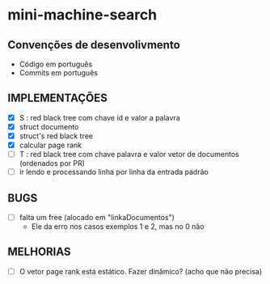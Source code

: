 # mini-machine-search

## Convenções de desenvolivmento
- Código em português
- Commits em português

## IMPLEMENTAÇÕES
- [x] S : red black tree com chave id e valor a palavra
- [x] struct documento
- [x] struct's red black tree
- [x] calcular page rank
- [ ] T : red black tree com chave palavra e valor vetor de documentos (ordenados por PR)
- [ ] ir lendo e processando linha por linha da entrada padrão

## BUGS
- [ ] falta um free (alocado em "linkaDocumentos")
  - Ele da erro nos casos exemplos 1 e 2, mas no 0 não

## MELHORIAS
- [ ] O vetor page rank está estático. Fazer dinâmico? (acho que não precisa)